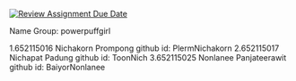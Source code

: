 [![Review Assignment Due Date](https://classroom.github.com/assets/deadline-readme-button-24ddc0f5d75046c5622901739e7c5dd533143b0c8e959d652212380cedb1ea36.svg)](https://classroom.github.com/a/mMAYBnR0)

Name Group: powerpuffgirl

1.652115016 Nichakorn Prompong github id: PlermNichakorn
2.652115017 Nichapat Padung  github id: ToonNich
3.652115025 Nonlanee Panjateerawit  github id: BaiyorNonlanee